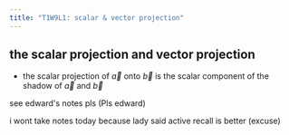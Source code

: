 ```yaml
---
title: "T1W9L1: scalar & vector projection"
---
```

## the scalar projection and vector projection
- the scalar projection of $\vec{a}$ onto $\vec{b}$ is the scalar component of the shadow of $\vec{a}$ and $\vec{b}$

see edward's notes pls (Pls edward)

i wont take notes today because lady said active recall is better (excuse)
